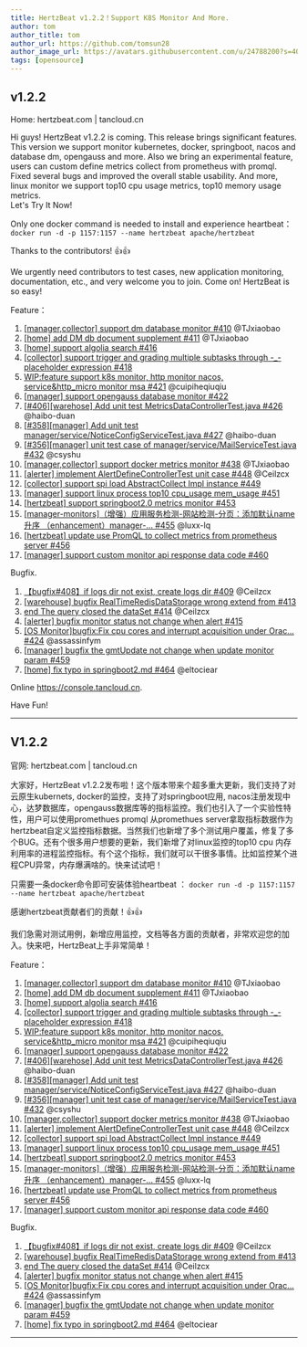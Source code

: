 ```yaml
---
title: HertzBeat v1.2.2！Support K8S Monitor And More.     
author: tom  
author_title: tom   
author_url: https://github.com/tomsun28  
author_image_url: https://avatars.githubusercontent.com/u/24788200?s=400&v=4  
tags: [opensource]
---
```


## v1.2.2
Home: hertzbeat.com | tancloud.cn

Hi guys! HertzBeat v1.2.2 is coming. This release brings significant features. This version we support monitor kubernetes, docker, springboot, nacos and database dm, opengauss and more. Also we bring an experimental feature, users can custom define metrics collect from prometheus with promql. Fixed several bugs and improved the overall stable usability. And more, linux monitor we support top10 cpu usage metrics, top10 memory usage metrics.   
Let's Try It Now!

Only one docker command is needed to install and experience heartbeat：
`docker run -d -p 1157:1157 --name hertzbeat apache/hertzbeat`

Thanks to the contributors! 👍👍

We urgently need contributors to test cases, new application monitoring, documentation, etc., and very welcome you to join. Come on! HertzBeat is so easy!

Feature：

1. [[manager,collector] support dm database monitor #410](https://github.com/apache/hertzbeat/pull/410) @TJxiaobao
2. [[home] add DM db document supplement #411](https://github.com/apache/hertzbeat/pull/411) @TJxiaobao
3. [[home] support algolia search #416](https://github.com/apache/hertzbeat/pull/416)
4. [[collector] support trigger and grading multiple subtasks through -_- placeholder expression #418](https://github.com/apache/hertzbeat/pull/418)
5. [WIP:feature support k8s monitor, http monitor nacos, service&http_micro monitor msa #421](https://github.com/apache/hertzbeat/pull/421) @cuipiheqiuqiu
6. [[manager] support opengauss database monitor #422](https://github.com/apache/hertzbeat/pull/422)
7. [[#406][warehose] Add unit test MetricsDataControllerTest.java #426](https://github.com/apache/hertzbeat/pull/426) @haibo-duan
8. [[#358][manager] Add unit test manager/service/NoticeConfigServiceTest.java #427](https://github.com/apache/hertzbeat/pull/427) @haibo-duan
9. [[#356][manager] unit test case of manager/service/MailServiceTest.java #432](https://github.com/apache/hertzbeat/pull/432) @csyshu
10. [[manager,collector] support docker metrics monitor #438](https://github.com/apache/hertzbeat/pull/438) @TJxiaobao
11. [[alerter] implement AlertDefineControllerTest unit case #448](https://github.com/apache/hertzbeat/pull/448) @Ceilzcx
12. [[collector] support spi load AbstractCollect Impl instance #449](https://github.com/apache/hertzbeat/pull/449)
13. [[manager] support linux process top10 cpu_usage mem_usage #451](https://github.com/apache/hertzbeat/pull/451)
14. [[hertzbeat] support springboot2.0 metrics monitor #453](https://github.com/apache/hertzbeat/pull/453)
15. [[manager-monitors]（增强）应用服务检测-网站检测-分页：添加默认name升序 （enhancement）manager-… #455](https://github.com/apache/hertzbeat/pull/455) @luxx-lq
16. [[hertzbeat] update use PromQL to collect metrics from prometheus server #456](https://github.com/apache/hertzbeat/pull/456)
17. [[manager] support custom monitor api response data code #460](https://github.com/apache/hertzbeat/pull/460)


Bugfix.

1. [【bugfix#408】if logs dir not exist, create logs dir #409](https://github.com/apache/hertzbeat/pull/409) @Ceilzcx
2. [[warehouse] bugfix RealTimeRedisDataStorage wrong extend from #413](https://github.com/apache/hertzbeat/pull/413)
3. [end The query closed the dataSet #414](https://github.com/apache/hertzbeat/pull/414) @Ceilzcx
4. [[alerter] bugfix monitor status not change when alert #415](https://github.com/apache/hertzbeat/pull/415)
5. [[OS Monitor]bugfix:Fix cpu cores and interrupt acquisition under Orac… #424](https://github.com/apache/hertzbeat/pull/424) @assassinfym
6. [[manager] bugfix the gmtUpdate not change when update monitor param #459](https://github.com/apache/hertzbeat/pull/459)
7. [[home] fix typo in springboot2.md #464](https://github.com/apache/hertzbeat/pull/464) @eltociear

Online https://console.tancloud.cn.

Have Fun!

----     

## V1.2.2
官网: hertzbeat.com | tancloud.cn

大家好，HertzBeat v1.2.2发布啦！这个版本带来个超多重大更新，我们支持了对云原生kubernets, docker的监控，支持了对springboot应用, nacos注册发现中心，达梦数据库，opengauss数据库等的指标监控。我们也引入了一个实验性特性，用户可以使用promethues promql 从promethues server拿取指标数据作为hertzbeat自定义监控指标数据。当然我们也新增了多个测试用户覆盖，修复了多个BUG。还有个很多用户想要的更新，我们新增了对linux监控的top10 cpu 内存利用率的进程监控指标。有个这个指标，我们就可以干很多事情。比如监控某个进程CPU异常，内存爆满啥的。快来试试吧！

只需要一条docker命令即可安装体验heartbeat ：
`docker run -d -p 1157:1157 --name hertzbeat apache/hertzbeat`

感谢hertzbeat贡献者们的贡献！👍👍

我们急需对测试用例，新增应用监控，文档等各方面的贡献者，非常欢迎您的加入。快来吧，HertzBeat上手非常简单！

Feature：

1. [[manager,collector] support dm database monitor #410](https://github.com/apache/hertzbeat/pull/410) @TJxiaobao
2. [[home] add DM db document supplement #411](https://github.com/apache/hertzbeat/pull/411) @TJxiaobao
3. [[home] support algolia search #416](https://github.com/apache/hertzbeat/pull/416)
4. [[collector] support trigger and grading multiple subtasks through -_- placeholder expression #418](https://github.com/apache/hertzbeat/pull/418)
5.  [WIP:feature support k8s monitor, http monitor nacos, service&http_micro monitor msa #421](https://github.com/apache/hertzbeat/pull/421) @cuipiheqiuqiu
6.  [[manager] support opengauss database monitor #422](https://github.com/apache/hertzbeat/pull/422)
7. [[#406][warehose] Add unit test MetricsDataControllerTest.java #426](https://github.com/apache/hertzbeat/pull/426) @haibo-duan
8. [[#358][manager] Add unit test manager/service/NoticeConfigServiceTest.java #427](https://github.com/apache/hertzbeat/pull/427) @haibo-duan
9. [[#356][manager] unit test case of manager/service/MailServiceTest.java #432](https://github.com/apache/hertzbeat/pull/432) @csyshu
10. [[manager,collector] support docker metrics monitor #438](https://github.com/apache/hertzbeat/pull/438) @TJxiaobao
11. [[alerter] implement AlertDefineControllerTest unit case #448](https://github.com/apache/hertzbeat/pull/448) @Ceilzcx
12. [[collector] support spi load AbstractCollect Impl instance #449](https://github.com/apache/hertzbeat/pull/449)
13. [[manager] support linux process top10 cpu_usage mem_usage #451](https://github.com/apache/hertzbeat/pull/451)
14. [[hertzbeat] support springboot2.0 metrics monitor #453](https://github.com/apache/hertzbeat/pull/453)
15. [[manager-monitors]（增强）应用服务检测-网站检测-分页：添加默认name升序 （enhancement）manager-… #455](https://github.com/apache/hertzbeat/pull/455) @luxx-lq
16. [[hertzbeat] update use PromQL to collect metrics from prometheus server #456](https://github.com/apache/hertzbeat/pull/456)
17. [[manager] support custom monitor api response data code #460](https://github.com/apache/hertzbeat/pull/460)


Bugfix.

1. [【bugfix#408】if logs dir not exist, create logs dir #409](https://github.com/apache/hertzbeat/pull/409) @Ceilzcx
2. [[warehouse] bugfix RealTimeRedisDataStorage wrong extend from #413](https://github.com/apache/hertzbeat/pull/413)
3. [end The query closed the dataSet #414](https://github.com/apache/hertzbeat/pull/414) @Ceilzcx
4. [[alerter] bugfix monitor status not change when alert #415](https://github.com/apache/hertzbeat/pull/415)
5. [[OS Monitor]bugfix:Fix cpu cores and interrupt acquisition under Orac… #424](https://github.com/apache/hertzbeat/pull/424) @assassinfym
6. [[manager] bugfix the gmtUpdate not change when update monitor param #459](https://github.com/apache/hertzbeat/pull/459)
7. [[home] fix typo in springboot2.md #464](https://github.com/apache/hertzbeat/pull/464) @eltociear

----     
